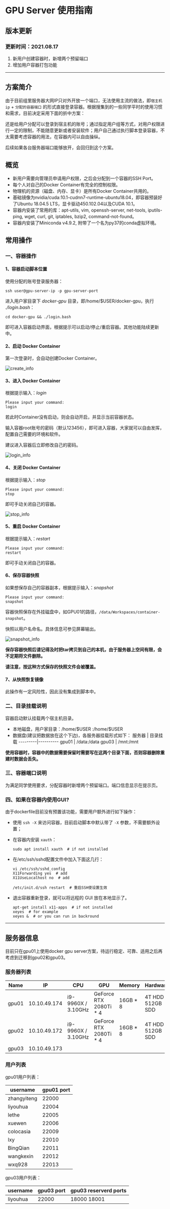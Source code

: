 
# GPU Server 使用指南

## 版本更新

### 更新时间：2021.08.17

1. 新用户创建容器时，新增两个预留端口
2. 增加用户容器打包功能

---

## 方案简介

由于目前组里服务器大网IP只对外开放一个端口，无法使用主流的做法，即`宿主机ip` + `分配的容器端口` 的形式直接登录容器。根据搜集到的一些同学平时的使用习惯和需求，目前决定采用下面的折中方案：

还是给用户分配可以登录到宿主机的账号；通过指定用户组等方式，对用户权限进行一定的限制，不能随意更新或者安装软件；用户自己通过执行脚本登录容器，不太需要考虑容器的用法，在容器内可以自由操纵。

后续如果各台服务器端口能够放开，会回归到这个方案。

## 概览

- 新用户需要向管理员申请用户权限，之后会分配到一个容器的SSH Port。
- 每个人对自己的Docker Container有完全的控制权限。
- 物理机的资源（磁盘、内存、显卡）是所有Docker Container共用的。
- 基础镜像为nvidia/cuda:10.1-cudnn7-runtime-ubuntu18.04，即容器预装好了Ubuntu 18.04.5 LTS，显卡驱动450.102.04以及CUDA 10.1。
- 容器内安装了常用的库：apt-utils, vim, openssh-server, net-tools, iputils-ping, wget, curl, git, iptables, bzip2, command-not-found。
- 容器内安装了Miniconda v4.9.2, 附带了一个名为py37的conda虚拟环境。

## 常用操作

### 一、容器操作

#### 1、容器启动脚本位置

使用分配的账号登录服务器：

```shell
ssh user@gpu-server-ip -p gpu-server-port
```

进入用户家目录下 _docker-gpu_ 目录，即/home/\$USER/docker-gpu，执行 _./login.bash_：

```shell
cd docker-gpu && ./login.bash
```

即可进入容器启动界面，根据提示可以启动/停止/重启容器。其他功能陆续更新中。

#### 2、启动 Docker Container

第一次登录时，会自动创建Docker Container。

![create_info](user_manuals/create_container.png)

#### 3、进入 Docker Container

根据提示输入：_login_

```shell
Please input your command:
login
```

若此时Container没有启动，则会自动开启，并显示当前容器状态。

输入容器root账号的密码（默认123456），即可进入容器，大家就可以自由发挥，配置自己需要的环境和软件。

建议进入容器后立即修改自己的密码。

![login_info](user_manuals/login_container.png)

#### 4、关闭 Docker Container

根据提示输入：_stop_

```shell
Please input your command:
stop
```

即可手动关闭自己的容器。

![stop_info](user_manuals/stop_container.png)

#### 5、重启 Docker Container

根据提示输入：_restart_

```shell
Please input your command:
restart
```

即可手动关闭自己的容器。

#### 6、保存容器快照

如果想保存自己的容器副本，根据提示输入：_snapshot_

```shell
Please input your command:
snapshot
```

容器快照保存在外挂磁盘中，如GPU01的路径，`/data/Workspaces/container-snapshot`。

快照以用户名命名。具体信息可参见屏幕输出。

![snapshot_info](user_manuals/snapshot.png)

**保存容器快照后请记得及时把tar拷贝到自己的本机，由于服务器上空间有限，会不定期将文件删除。**

**请注意，按这种方式保存的快照文件会被覆盖。**

#### 7、从快照恢复镜像

此操作有一定风险性，因此没有集成到脚本中。

### 二、目录挂载说明

容器启动默认挂载两个宿主机目录。

- 本地磁盘，用户家目录：/home/\$USER :/home/\$USER
- 数据盘(建议把数据放在这个下边)，各服务器挂载形式如下：
  服务器 | 目录挂载
  ---------|----------
  gpu01 | /data:/data
  gpu03 | /mnt:/mnt

**使用容器时，容器中的数据需要保留时需要写在这两个目录下面，否则容器删除重建时数据会丢失。**

### 三、容器端口说明

为满足同学使用要求，分配容器时新增两个预留端口。端口信息显示在提示页。

### 四、如果在容器内使用GUI?

由于dockerfile目前没有预置该功能，需要用户额外进行如下操作：

- 使用 `ssh -X` 来访问容器，目前启动脚本中默认带了 `-X` 参数，不需要额外设置；
- 在容器内安装 `xauth`：
  
  ```shell
  sudo apt install xauth  # if not installed
  ```

- 在/etc/ssh/sshd配置文件中加入下面这几行：
  
  ```shell
  vi /etc/ssh/sshd_config
  X11Forwarding yes  # add
  X11UseLocalhost no  # add

  /etc/init.d/ssh restart  # 重启SSH使设置生效
  ```

- 退出容器重新登录，就可以将远程的 GUI 放在本地显示了。

  ```shell
  apt-get install x11-apps  # if not installed
  xeyes  # for example
  xeyes &  # or you can run in backround
  ```

---

## 服务器信息

目前只在gpu01上使用docker gpu server方案，待运行稳定、可靠、适用之后再考虑到迁移到gpu02和gpu03。

### 服务器列表

Name | IP | CPU | GPU | Memory | Hardware
---------|----------|---------|---------|---------|---------
 gpu01 | 10.10.49.174 | i9-9960X / 3.10GHz | GeForce RTX 2080Ti * 4 | 16GB * 8 | 4T HDD + 512GB SDD
 gpu02 | 10.10.49.172 | i9-9960X / 3.10GHz | GeForce RTX 2080Ti * 4 | 16GB * 8 | 4T HDD + 512GB SDD
 gpu03 | 10.10.49.173 |  |  |  |

### 用户列表

gpu01用户列表：

username | gpu01 port 
---------|----------
 zhangyiteng | 22000
 liyouhua | 22004
 lethe | 22005
 xuewen | 22006
 colocasia |22009
 lxy | 22010
 BingQian | 22011
 wangkexin | 22012
 wxq928 | 22013

gpu03用户列表：

username | gpu03 port | gpu03 reserverd ports
---------|----------|----------
 liyouhua | 22000 | 18000 18001
